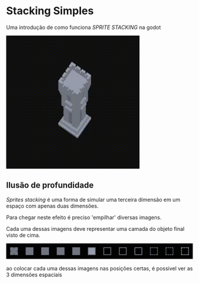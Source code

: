

# Stacking Simples
Uma introdução de como funciona <i>SPRITE STACKING</i> na godot


<img src="https://github.com/guilhermeHomma/SpriteStacking-na-GODOT/blob/main/imgs/tower_stack.gif">

<h2>Ilusão de profundidade</h2>

<i>Sprites stacking</i> é uma forma de simular uma terceira dimensão em um espaço com apenas duas dimensões.

Para chegar neste efeito é preciso 'empilhar' diversas imagens.

Cada uma dessas imagens deve representar uma camada do objeto final visto de cima.

<img src="https://github.com/guilhermeHomma/SpriteStacking-na-GODOT/blob/main/imgs/torre.png">

ao colocar cada uma dessas imagens nas posições certas, é possivel ver as 3 dimensões espaciais
